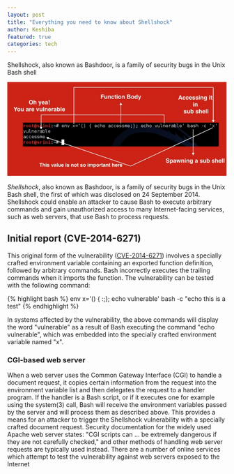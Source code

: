 ```yaml
---
layout: post
title: "Everything you need to know about Shellshock"
author: Keshiba
featured: true
categories: tech
---
```


 Shellshock, also known as Bashdoor, is a family of security bugs in the Unix Bash shell

![Shellcode Image](/assets/img/posts/shellshock.jpg)

*Shellshock*, also known as Bashdoor, is a family of security bugs in the Unix Bash shell, the first of which was disclosed on 24 September 2014. Shellshock could enable an attacker to cause Bash to execute arbitrary commands and gain unauthorized access to many Internet-facing services, such as web servers, that use Bash to process requests.

## Initial report (CVE-2014-6271)

This original form of the vulnerability ([CVE-2014-6271][LINK-CVE-2014-6271]) involves a specially crafted environment variable containing an exported function definition, followed by arbitrary commands. Bash incorrectly executes the trailing commands when it imports the function. The vulnerability can be tested with the following command:

{% highlight bash %}
env x='() { :;}; echo vulnerable' bash -c "echo this is a test"
{% endhighlight %}

In systems affected by the vulnerability, the above commands will display the word "vulnerable" as a result of Bash executing the command "echo vulnerable", which was embedded into the specially crafted environment variable named "x".


### CGI-based web server

When a web server uses the Common Gateway Interface (CGI) to handle a document request, it copies certain information from the request into the environment variable list and then delegates the request to a handler program. If the handler is a Bash script, or if it executes one for example using the system(3) call, Bash will receive the environment variables passed by the server and will process them as described above. This provides a means for an attacker to trigger the Shellshock vulnerability with a specially crafted document request.
Security documentation for the widely used Apache web server states: "CGI scripts can ... be extremely dangerous if they are not carefully checked," and other methods of handling web server requests are typically used instead. There are a number of online services which attempt to test the vulnerability against web servers exposed to the Internet

[LINK-CVE-2014-6271]: https://cve.mitre.org/cgi-bin/cvename.cgi?name=CVE-2014-6271